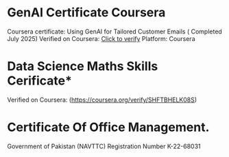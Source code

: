 # GenAI Certificate Coursera
Coursera certificate: Using GenAI for Tailored Customer Emails ( Completed July 2025)
Verified on Coursera: [Click to verify](https://coursera.org/verify/MSSM81K1TYS1) 
Platform: Coursera 
# Data Science Maths Skills Cerificate*
Verified on Coursera: (https://coursera.org/verify/SHFTBHELK08S)
# Certificate Of Office Management.
Government of Pakistan (NAVTTC)
Registration Number K-22-68031
